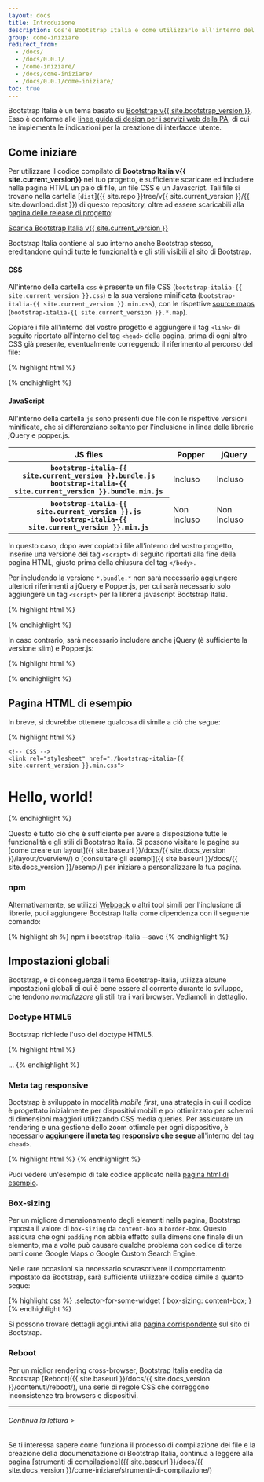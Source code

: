 ```yaml
---
layout: docs
title: Introduzione
description: Cos'è Bootstrap Italia e come utilizzarlo all'interno del tuo progetto
group: come-iniziare
redirect_from:
  - /docs/
  - /docs/0.0.1/
  - /come-iniziare/
  - /docs/come-iniziare/
  - /docs/0.0.1/come-iniziare/
toc: true
---
```


Bootstrap Italia è un tema basato su [Bootstrap v{{ site.bootstrap_version }}](https://getbootstrap.com/docs/4.0/getting-started/introduction/).
Esso è conforme alle [linee guida di design per i servizi web della PA](https://design-italia.readthedocs.io/it/stable/index.html),
di cui ne implementa le indicazioni per la creazione di interfacce utente.

## Come iniziare

Per utilizzare il codice compilato di **Bootstrap Italia v{{ site.current_version}}** nel tuo progetto, è sufficiente
scaricare ed includere nella pagina HTML un paio di file, un file CSS e un Javascript. Tali file si trovano nella cartella
[`dist`]({{ site.repo }}tree/v{{ site.current_version }}/{{ site.download.dist }}) di questo repository, oltre ad essere
scaricabili alla [pagina delle release di progetto](https://github.com/italia/bootstrap-italia/releases): 

<a href="https://github.com/italia/bootstrap-italia/releases/download/{{ site.current_version }}/bootstrap-italia-v{{ site.current_version }}-dist.zip" class="btn btn-bd-primary" onclick="ga('send', 'event', 'Getting started', 'Download', 'Download Bootstrap Italia');">Scarica Bootstrap Italia v{{ site.current_version }}</a>

Bootstrap Italia contiene al suo interno anche Bootstrap stesso, ereditandone quindi tutte le funzionalità e gli stili
visibili al sito di Bootstrap.

#### CSS

All'interno della cartella `css` è presente un file CSS (`bootstrap-italia-{{ site.current_version }}.css`)
e la sua versione minificata (`bootstrap-italia-{{ site.current_version }}.min.css`), con le rispettive
[source maps](https://developers.google.com/web/tools/chrome-devtools/javascript/source-maps)
(`bootstrap-italia-{{ site.current_version }}.*.map`).

Copiare i file all'interno del vostro progetto e aggiungere il tag `<link>` di seguito riportato all'interno del tag
`<head>` della pagina, prima di ogni altro CSS già presente, eventualmente correggendo il riferimento al percorso del file:

{% highlight html %}
<link rel="stylesheet" href="./bootstrap-italia-{{ site.current_version }}.min.css" crossorigin="anonymous">
{% endhighlight %}

#### JavaScript

All'interno della cartella `js` sono presenti due file con le rispettive versioni minificate, che si differenziano
soltanto per l'inclusione in linea delle librerie jQuery e popper.js.

<table class="table table-bordered">
  <thead>
    <tr>
      <th scope="col">JS files</th>
      <th scope="col">Popper</th>
      <th scope="col">jQuery</th>
    </tr>
  </thead>
  <tbody>
    <tr>
      <th scope="row">
        <div><code class="font-weight-normal text-nowrap">bootstrap-italia-{{ site.current_version }}.bundle.js</code></div>
        <div><code class="font-weight-normal text-nowrap">bootstrap-italia-{{ site.current_version }}.bundle.min.js</code></div>
      </th>
      <td class="text-success">Incluso</td>
      <td class="text-success">Incluso</td>
    </tr>
    <tr>
      <th scope="row">
        <div><code class="font-weight-normal text-nowrap">bootstrap-italia-{{ site.current_version }}.js</code></div>
        <div><code class="font-weight-normal text-nowrap">bootstrap-italia-{{ site.current_version }}.min.js</code></div>
      </th>
      <td class="bg-light text-muted">Non Incluso</td>
      <td class="bg-light text-muted">Non Incluso</td>
    </tr>
  </tbody>
</table>

In questo caso, dopo aver copiato i file all'interno del vostro progetto, inserire una versione dei tag `<script>` di
seguito riportati alla fine della pagina HTML, giusto prima della chiusura del tag `</body>`.

Per includendo la versione `*.bundle.*` non sarà necessario aggiungere ulteriori riferimenti a jQuery e Popper.js, per
cui sarà necessario solo aggiungere un tag `<script>` per la libreria javascript Bootstrap Italia.

{% highlight html %}
<script src="./bootstrap-italia-{{ site.current_version }}.bundle.min.js"></script>
{% endhighlight %}

In caso contrario, sarà necessario includere anche jQuery (è sufficiente la versione slim) e Popper.js:

{% highlight html %}
<script src="{{ site.cdn.jquery }}" integrity="{{ site.cdn.jquery_integrity }}" crossorigin="anonymous"></script>
<script src="{{ site.cdn.popper }}" integrity="{{ site.cdn.popper_integrity }}" crossorigin="anonymous"></script>
<script src="/bootstrap-italia-{{ site.current_version }}.min.js"></script>
{% endhighlight %}

## Pagina HTML di esempio

In breve, si dovrebbe ottenere qualcosa di simile a ciò che segue:

{% highlight html %}
<!doctype html>
<html lang="en">
  <head>
    <!-- Required meta tags -->
    <meta charset="utf-8">
    <meta name="viewport" content="width=device-width, initial-scale=1, shrink-to-fit=no">
    
    <!-- CSS -->
    <link rel="stylesheet" href="./bootstrap-italia-{{ site.current_version }}.min.css">
  </head>
  <body>
    <h1>Hello, world!</h1>
    <!-- JS -->
    <script src="./bootstrap-italia-{{ site.current_version }}.bundle.min.js"></script>
  </body>
</html>
{% endhighlight %}

Questo è tutto ciò che è sufficiente per avere a disposizione tutte le funzionalità e gli stili di Bootstrap Italia.
Si possono visitare le pagine su [come creare un layout]({{ site.baseurl }}/docs/{{ site.docs_version }}/layout/overview/)
o [consultare gli esempi]({{ site.baseurl }}/docs/{{ site.docs_version }}/esempi/) per iniziare a personalizzare la tua pagina.

### npm

Alternativamente, se utilizzi [Webpack](https://webpack.github.io/) o altri tool simili per l'inclusione di librerie,
puoi aggiungere Bootstrap Italia come dipendenza con il seguente comando:

{% highlight sh %}
npm i bootstrap-italia --save
{% endhighlight %}

## Impostazioni globali

Bootstrap, e di conseguenza il tema Bootstrap-Italia, utilizza alcune impostazioni globali di cui è bene essere al
corrente durante lo sviluppo, che tendono *normalizzare* gli stili tra i vari browser. Vediamoli in dettaglio.

### Doctype HTML5

Bootstrap richiede l'uso del doctype HTML5.

{% highlight html %}
<!doctype html>
<html lang="it">
  ...
</html>
{% endhighlight %}

### Meta tag responsive

Bootstrap è sviluppato in modalità *mobile first*, una strategia in cui il codice è progettato inizialmente per
dispositivi mobili e poi ottimizzato per schermi di dimensioni maggiori utilizzando CSS media queries.
Per assicurare un rendering e una gestione dello zoom ottimale per ogni dispositivo, è necessario **aggiungere
il meta tag responsive che segue** all'interno del tag `<head>`.

{% highlight html %}
<meta name="viewport" content="width=device-width, initial-scale=1, shrink-to-fit=no">
{% endhighlight %}

Puoi vedere un'esempio di tale codice applicato nella [pagina html di esempio](#pagina-html-di-esempio).

### Box-sizing

Per un migliore dimensionamento degli elementi nella pagina, Bootstrap imposta il valore di `box-sizing` da
`content-box` a `border-box`. Questo assicura che ogni `padding` non abbia effetto sulla dimensione finale di un
elemento, ma a volte può causare qualche problema con codice di terze parti come Google Maps o Google Custom Search Engine.

Nelle rare occasioni sia necessario sovrascrivere il comportamento impostato da Bootstrap, sarà sufficiente utilizzare codice simile a quanto segue:

{% highlight css %}
.selector-for-some-widget {
  box-sizing: content-box;
}
{% endhighlight %}

Si possono trovare dettagli aggiuntivi alla [pagina corrispondente](https://getbootstrap.com/docs/4.0/getting-started/introduction/#box-sizing) sul sito di Bootstrap.

### Reboot

Per un miglior rendering cross-browser, Bootstrap Italia eredita da Bootstrap [Reboot]({{ site.baseurl }}/docs/{{ site.docs_version }}/contenuti/reboot/),
una serie di regole CSS che correggono inconsistenze tra browsers e dispositivi.

---

###### Continua la lettura >

Se ti interessa sapere come funziona il processo di compilazione dei file e la creazione della documenatazione di Bootstrap Italia,
continua a leggere alla pagina [strumenti di compilazione]({{ site.baseurl }}/docs/{{ site.docs_version }}/come-iniziare/strumenti-di-compilazione/)
